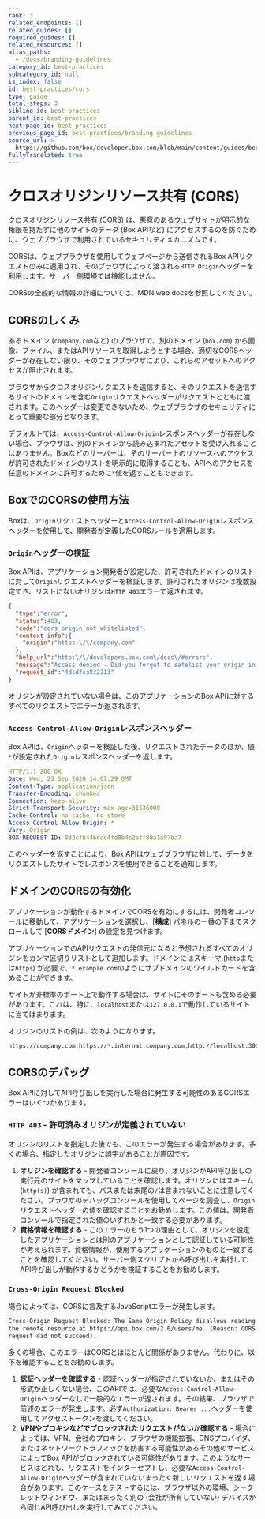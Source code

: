 ```yaml
---
rank: 3
related_endpoints: []
related_guides: []
required_guides: []
related_resources: []
alias_paths:
  - /docs/branding-guidelines
category_id: best-practices
subcategory_id: null
is_index: false
id: best-practices/cors
type: guide
total_steps: 3
sibling_id: best-practices
parent_id: best-practices
next_page_id: best-practices
previous_page_id: best-practices/branding-guidelines
source_url: >-
  https://github.com/box/developer.box.com/blob/main/content/guides/best-practices/cors.md
fullyTranslated: true
---
```

# クロスオリジンリソース共有 (CORS)

[クロスオリジンリソース共有 (CORS)][mdn_cors] は、悪意のあるウェブサイトが明示的な権限を持たずに他のサイトのデータ (Box APIなど) にアクセスするのを防ぐために、ウェブブラウザで利用されているセキュリティメカニズムです。

<Message warning>

CORSは、ウェブブラウザを使用してウェブページから送信されるBox APIリクエストのみに適用され、そのブラウザによって渡される`HTTP Origin`ヘッダーを利用します。サーバー側環境では機能しません。

</Message>

<CTA to="https://developer.mozilla.org/en-US/docs/Web/HTTP/CORS">

CORSの全般的な情報の詳細については、MDN web docsを参照してください。

</CTA>

## CORSのしくみ

あるドメイン (`company.com`など) のブラウザで、別のドメイン (`box.com`) から画像、ファイル、またはAPIリソースを取得しようとする場合、適切なCORSヘッダーが存在しない限り、そのウェブブラウザにより、これらのアセットへのアクセスが阻止されます。

ブラウザからクロスオリジンリクエストを送信すると、そのリクエストを送信するサイトのドメインを含む`Origin`リクエストヘッダーがリクエストとともに渡されます。このヘッダーは変更できないため、ウェブブラウザのセキュリティにとって重要な部分となります。

デフォルトでは、`Access-Control-Allow-Origin`レスポンスヘッダーが存在しない場合、ブラウザは、別のドメインから読み込まれたアセットを受け入れることはありません。Boxなどのサーバーは、そのサーバー上のリソースへのアクセスが許可されたドメインのリストを明示的に取得することも、APIへのアクセスを任意のドメインに許可するために`*`値を返すこともできます。

## BoxでのCORSの使用方法

Boxは、`Origin`リクエストヘッダーと`Access-Control-Allow-Origin`レスポンスヘッダーを使用して、開発者が定義したCORSルールを適用します。

### `Origin`ヘッダーの検証

Box APIは、アプリケーション開発者が設定した、許可されたドメインのリストに対して`Origin`リクエストヘッダーを検証します。許可されたオリジンは複数設定でき、リストにないオリジンは`HTTP 403`エラーで返されます。

<!-- markdownlint-disable line-length -->

```json
{
  "type":"error",
  "status":403,
  "code":"cors_origin_not_whitelisted",
  "context_info":{
    "origin":"https:\/\/company.com"
  },
  "help_url":"http:\/\/developers.box.com\/docs\/#errors",
  "message":"Access denied - Did you forget to safelist your origin in the CORS config of your app?",
  "request_id":"4dsdfsa832213"
}
```

<!-- markdownlint-enable line-length -->

オリジンが設定されていない場合は、このアプリケーションのBox APIに対するすべてのリクエストでエラーが返されます。

### `Access-Control-Allow-Origin`レスポンスヘッダー

Box APIは、`Origin`ヘッダーを検証した後、リクエストされたデータのほか、値`*`が設定された`Origin`レスポンスヘッダーを返します。

```yaml
HTTP/1.1 200 OK
Date: Wed, 23 Sep 2020 14:07:29 GMT
Content-Type: application/json
Transfer-Encoding: chunked
Connection: keep-alive
Strict-Transport-Security: max-age=31536000
Cache-Control: no-cache, no-store
Access-Control-Allow-Origin: *
Vary: Origin
BOX-REQUEST-ID: 032cfb446dae4fd0b4c2bff80a1a97ba7
```

このヘッダーを返すことにより、Box APIはウェブブラウザに対して、データをリクエストしたサイトでレスポンスを使用できることを通知します。

## ドメインのCORSの有効化

アプリケーションが動作するドメインでCORSを有効にするには、開発者コンソールに移動して、アプリケーションを選択し、\[**構成**] パネルの一番の下までスクロールして \[**CORSドメイン**] の設定を見つけます。

アプリケーションでのAPIリクエストの発信元になると予想されるすべてのオリジンをカンマ区切りリストとして追加します。ドメインにはスキーマ (`http`または`https`) が必要で、`*.example.com`のようにサブドメインのワイルドカードを含めることができます。

サイトが非標準のポート上で動作する場合は、サイトにそのポートも含める必要があります。これは、特に、`localhost`または`127.0.0.1`で動作しているサイトに当てはまります。

オリジンのリストの例は、次のようになります。

```sh
https://company.com,https://*.internal.company.com,http://localhost:3000
```

## CORSのデバッグ

Box APIに対してAPI呼び出しを実行した場合に発生する可能性のあるCORSエラーはいくつかあります。

### `HTTP 403` - 許可済みオリジンが定義されていない

オリジンのリストを指定した後でも、このエラーが発生する場合があります。多くの場合、指定したオリジンに誤字があることが原因です。

1. **オリジンを確認する** - 開発者コンソールに戻り、オリジンがAPI呼び出しの実行元のサイトをマップしていることを確認します。オリジンにはスキーム (`http(s)`) が含まれても、パスまたは末尾の`/`は含まれないことに注意してください。ブラウザのデバッグコンソールを使用してページを調査し、`Origin`リクエストヘッダーの値を確認することをお勧めします。この値は、開発者コンソールで指定された値のいずれかと一致する必要があります。
2. **資格情報を確認する** - このエラーのもう1つの理由として、オリジンを設定したアプリケーションとは別のアプリケーションとして認証している可能性が考えられます。資格情報が、使用するアプリケーションのものと一致することを確認してください。サーバー側スクリプトから呼び出しを実行して、API呼び出しが動作するかどうかを検証することをお勧めします。

### `Cross-Origin Request Blocked`

場合によっては、CORSに言及するJavaScriptエラーが発生します。

```sh
Cross-Origin Request Blocked: The Same Origin Policy disallows reading
the remote resource at https://api.box.com/2.0/users/me. (Reason: CORS
request did not succeed).
```

多くの場合、このエラーはCORSとはほとんど関係がありません。代わりに、以下を確認することをお勧めします。

1. **認証ヘッダーを確認する** - 認証ヘッダーが指定されていないか、またはその形式が正しくない場合、このAPIでは、必要な`Access-Control-Allow-Origin`ヘッダーなしで一般的なエラーが返されます。その結果、ブラウザで前述のエラーが発生します。必ず`Authorization: Bearer ...`ヘッダーを使用してアクセストークンを渡してください。
2. **VPNやプロキシなどでブロックされたリクエストがないか確認する** - 場合によっては、VPN、会社のプロキシ、ブラウザの機能拡張、DNSプロバイダ、またはネットワークトラフィックを妨害する可能性があるその他のサービスによってBox APIがブロックされている可能性があります。このようなサービスはどれも、リクエストをインターセプトし、必要な`Access-Control-Allow-Origin`ヘッダーが含まれていないまったく新しいリクエストを返す場合があります。このケースをテストするには、ブラウザ以外の環境、シークレットウィンドウ、またはまったく別の (会社が所有していない) デバイスから同じAPI呼び出しを実行してみてください。

[mdn_cors]: https://developer.mozilla.org/en-US/docs/Web/HTTP/CORS

